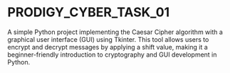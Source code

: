 # PRODIGY_CYBER_TASK_01
A simple Python project implementing the Caesar Cipher algorithm with a graphical user interface (GUI) using Tkinter. This tool allows users to encrypt and decrypt messages by applying a shift value, making it a beginner-friendly introduction to cryptography and GUI development in Python.
